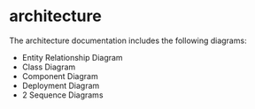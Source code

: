 # architecture

The architecture documentation includes the following diagrams:
- Entity Relationship Diagram
- Class Diagram
- Component Diagram
- Deployment Diagram
- 2 Sequence Diagrams
